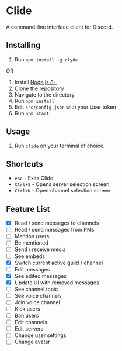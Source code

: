 # Clide

A command-line interface client for Discord.

## Installing

1. Run `npm install -g clyde`

OR

1. Install [Node.js 8+](https://nodejs.org/en/download/current/)
2. Clone the repository
3. Navigate to the directory
4. Run `npm install`
5. Edit `src/config.json` with your User token
6. Run `npm start`

## Usage

1. Run `clide` on your terminal of choice.

## Shortcuts

- `esc` - Exits Clide
- `Ctrl+S` - Opens server selection screen
- `Ctrl+K` - Open channel selection screen

## Feature List

- [x] Read / send messages to channels
- [ ] Read / send messages from PMs
- [ ] Mention users
- [ ] Be mentioned
- [ ] Send / receive media
- [ ] See embeds
- [x] Switch current active guild / channel
- [ ] Edit messages
- [x] See edited messages
- [x] Update UI with removed messages
- [ ] See channel topic
- [ ] See voice channels
- [ ] Join voice channel
- [ ] Kick users
- [ ] Ban users
- [ ] Edit channels
- [ ] Edit servers
- [ ] Change user settings
- [ ] Change avatar